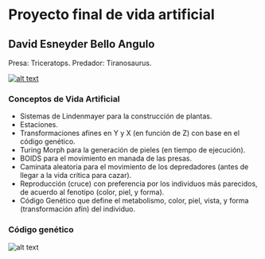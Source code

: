 # Proyecto final de vida artificial
## David Esneyder Bello Angulo

Presa: Triceratops.
Predador: Tiranosaurus.

[![alt text](https://lh3.googleusercontent.com/gqFRzbTMgsICzwZ5TgIiRXnL6diJ6fqx74lciaqcRg7sUEX7wtk9Pvuhb_KZwFMajVlZIs05GNqpE0ZV2_1D=w1366-h662-rw)](https://youtu.be/xKl0sauAKuE)

### Conceptos de Vida Artificial

* Sistemas de Lindenmayer para la construcción de plantas.
* Estaciones.
* Transformaciones afines en Y y X (en función de Z) con base en el código genético.
* Turing Morph para la generación de pieles (en tiempo de ejecución).
* BOIDS para el movimiento en manada de las presas.
* Caminata aleatoria para el movimiento de los depredadores (antes de llegar a la vida crítica para cazar).
* Reproducción (cruce) con preferencia por los individuos más parecidos, de acuerdo al fenotipo (color, piel, y forma).
* Código Genético que define el metabolismo, color, piel, vista, y forma (transformación afín) del individuo.

### Código genético
![alt text](https://lh6.googleusercontent.com/Ecguwq3CegZ59g_6fv5WYtEy6KRFyyzFGJzbZOHqMBEtxtbj6McDX-2bN1mp4P8jrzX9wRzuNu5k29OVWsQc=w1366-h662)
